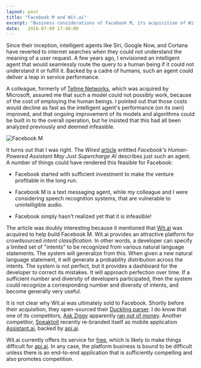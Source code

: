 ```yaml
---
layout: post
title: "Facebook M and Wit.ai"
excerpt: "Business considerations of Facebook M, its acquisition of Wit.ai and some of Wit.ai's competitors."
date:   2016-07-09 17:48:00
---
```


Since their inception, intelligent agents like Siri, Google Now, and Cortana
have reverted to internet searches when they could not understand the meaning
of a user request. A few years ago, I envisioned an intelligent agent that
would seamlessly route the query to a human being if it could not understand it
or fulfill it. Backed by a cadre of humans, such an agent could deliver a leap
in service performance.

A colleague, formerly of [Tellme Networks][tellme], which was acquired by
Microsoft, assured me that such a model could not possibly work, because of the
cost of employing the human beings. I pointed out that those costs would
decline as fast as the intelligent agent's performance (on its own) improved,
and that ongoing improvement of its models and algorithms could be built in to
the overall operation, but he insisted that this had all been analyzed
previously and deemed infeasible.

![Facebook M][facebook-m]

It turns out that I was right. The _Wired_ [article][article1] entitled
_Facebook's Human-Powered Assistant May Just Supercharge AI_ describes just
such an agent. A number of things could have rendered this feasible for
Facebook:

* Facebook started with sufficient investment to make the venture profitable in
  the long run.

* Facebook M is a text messaging agent, while my colleague and I were
  considering speech recognition systems, that are vulnerable to unintelligible
  audio.
  
* Facebook simply hasn't realized yet that it is infeasible!

The article was doubly interesting because it mentioned that
[Wit.ai](https://wit.ai/) was acquired to help build Facebook M. Wit.ai
provides an attractive platform for crowdsourced _intent classification._ In
other words, a developer can specify a limited set of "intents" to be
recognized from various natural language statements. The system will generalize
from this. When given a new natural language statement, it will generate a
probability distribution across the intents. The system is not perfect, but it
provides a dashboard for the developer to correct its mistakes. It will
approach perfection over time. If a sufficient number and diversity of
developers participated, then the system could recognize a corresponding number
and diversity of intents, and become generally very useful.

It is not clear why Wit.ai was ultimately sold to Facebook. Shortly before
their acquisition, they open-sourced their [Duckling parser][duckling]. I do
know that one of its competitors, [Ask Ziggy][askziggy] apparently [ran out of
money][askziggy-closed]. Another competitor, [Speaktoit][speaktoit] recently
re-branded itself as mobile application [Assistant.ai](http://assistant.ai),
backed by [api.ai](http://api.ai).

Wit.ai currently offers its service for [free][wit-free], which is likely to
make things difficult for [api.ai][speaktoit-cost]. In any case, the platform
business is bound to be difficult unless there is an end-to-end application
that is sufficiently compelling and also promotes competition.

[article1]: http://www.wired.com/2015/08/how-facebook-m-works/
[askziggy]: http://thenextweb.com/dd/2013/03/11/ask-ziggys-new-api-allows-any-app-to-have-its-own-built-in-siri/
[speaktoit]: https://en.wikipedia.org/wiki/Speaktoit
[tellme]: https://en.wikipedia.org/wiki/Tellme_Networks 
[facebook-m]: http://www.wired.com/wp-content/uploads/2015/09/Facebook-M-logo-1200x630.jpg
[duckling]: https://duckling.wit.ai/
[askziggy-closed]: https://www.crunchbase.com/organization/ask-ziggy#/entity
[wit-free]: https://wit.ai/faq
[speaktoit-cost]: https://api.ai/pricing/